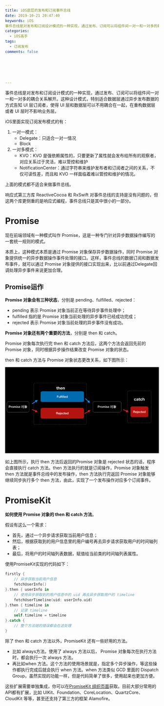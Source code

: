 ```yaml
---
title: iOS底层的发布和订阅事件总线
date: 2019-10-21 20:47:40
keywords: iOS
事件总线是对发布和订阅设计模式的一种实现，通过发布、订阅可以将组件间一对一和一对多的耦合关系解开。这种设计模式，特别适合数据层通过异步发布数据的方式告知 UI 层订阅者，使得 UI 层和数据层可以不用耦合在一起，在重构数据层或者 UI 层时不影响业务层。
categories: 
  - iOS高手
tags:
  - 订阅发布
comments: false





---
```


事件总线是对发布和订阅设计模式的一种实现，通过发布、订阅可以将组件间一对一和一对多的耦合关系解开。这种设计模式，特别适合数据层通过异步发布数据的方式告知 UI 层订阅者，使得 UI 层和数据层可以不用耦合在一起，在重构数据层或者 UI 层时不影响业务层。

iOS里面实现订阅发布模式的有：

1. 一对一模式：
   - Delegate：只适合一对一情况
   - Block
2. 一对多模式：
   - KVO：KVO 是强依赖属性的，只要更新了属性就会发布给所有的观察者，对应关系过于灵活，难以管控和维护
   - NotificationCenter：通过字符串来维护发布者和订阅者之间的关系，不仅可读性差，而且和 KVO 一样面临着难以管控和维护的情况。

上面的模式都不适合来做事件总线。

响应式第三方库 ReactiveCocoa 和 RxSwift 对事件总线的支持是没有问题的，但这两个库更侧重的是响应式编程，事件总线只是其中很小的一部分。

# Promise

现在前端领域有一种模式叫作 Promise，这是一种专门针对异步数据操作编写的一套统一规则的模式。

本质上，这种模式本质是通过 Promise 对象保存异步数据操作，同时 Promise 对象提供统一的异步数据操作事件处理的接口。这样，事件总线的数据订阅和数据发布事件，就可以通过 Promise 对象提供的接口实现出来，比以前通过Delegate回调处理异步事件来说更加合理。

## Promise运作

**Promise 对象会有三种状态**，分别是 pending、fulfilled、rejected：

- pending 表示 Promise 对象当前正在等待异步事件处理中；
- fulfilled 指的是 Promise 对象当前处理的异步事件已经成功完成；
- rejected 表示 Promise 对象当前处理的异步事件没有成功。

**Promise 对象还有两个重要的方法**，分别是 then 和 catch。

Promise 对象每次执行完 then 和 catch 方法后，这两个方法会返回先前的 Promise 对象，同时根据异步操作结果改变 Promise 对象的状态。

then 和 catch 方法与 Promise 对象状态更改关系，如下图所示：

![image](https://raw.githubusercontent.com/HaviLee/Blog-Images/master/高手/201910300941.png)

如上图所示，执行 then 方法后返回的Promise 对象是 rejected 状态的话，程序会直接执行 catch 方法。then 方法执行的就是订阅操作，Promise 对象触发 then 方法就是事件总线中的发布操作，then 方法执行完返回 Promise 对象能够继续同步执行多个 then 方法，由此，实现了一个发布操作对应多个订阅事件。

# PromiseKit

**如何使用 Promise 对象的 then 和 catch 方法**。

假设有这么一个需求：

- 首先，通过一个异步请求获取当前用户信息；
- 然后，根据获取到的用户信息里的用户编号再去异步请求获取用户的时间轴列表；
- 最后，将用户的时间轴列表数据，赋值给当前类的时间轴列表属性。

使用PromiseKit实现的代码如下：

```swift
firstly {
    // 异步获取当前用户信息
    fetchUserInfo()
}.then { userInfo in
    // 使用异步获取到的用户信息中的 uid 再去异步获取用户的 timeline
    fetchUserTimeline(uid: userInfo.uid)
}.then { timeline in
    // 记录 timeline
    self.timeline = timeline
}.catch {
    // 整个方法链的错误都会在这处理
}
```

除了 then 和 catch 方法以外，PromiseKit 还有一些好用的方法。

- 比如 always方法。使用了 always 方法以后， Promise 对象每次在执行方法时，都会执行一次 always 方法。
- 再比如when 方法。这个方法的使用场景就是，指定多个异步操作，等这些操作都执行完成后就会执行 when 方法。when 方法类似 GCD 里面的 Dispatch Group，虽然实现的功能一样，但是代码简单了很多，使用起来也更加方便。

这些扩展需要单独集成，你可以在[PromiseKit 组织页面](https://github.com/PromiseKit)获取。目前大部分常用的API都有扩展，比如 UIKit、Foundation、CoreLocation、QuartzCore、CloudKit 等等，甚至还支持了第三方的框架 Alamofire。